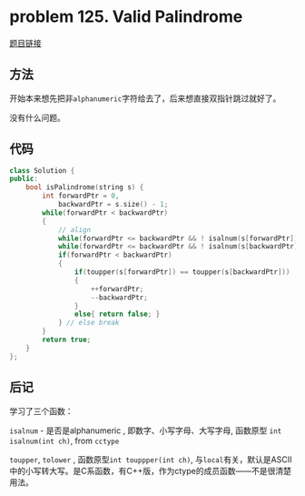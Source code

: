 # problem 125. Valid Palindrome

[题目链接](https://leetcode.com/problems/valid-palindrome/)

## 方法

开始本来想先把非`alphanumeric`字符给去了，后来想直接双指针跳过就好了。

没有什么问题。

## 代码

```C++
class Solution {
public:
    bool isPalindrome(string s) {
        int forwardPtr = 0,
            backwardPtr = s.size() - 1;
        while(forwardPtr < backwardPtr)
        {
            // align
            while(forwardPtr <= backwardPtr && ! isalnum(s[forwardPtr])){ ++forwardPtr; }
            while(forwardPtr <= backwardPtr && ! isalnum(s[backwardPtr])){ --backwardPtr; }
            if(forwardPtr < backwardPtr)
            {
                if(toupper(s[forwardPtr]) == toupper(s[backwardPtr]))
                {
                    ++forwardPtr;
                    --backwardPtr;
                }
                else{ return false; }
            } // else break
        }
        return true;
    }
};
```

## 后记

学习了三个函数：

`isalnum` - 是否是alphanumeric , 即数字、小写字母、大写字母, 函数原型 `int isalnum(int ch)`, from `cctype`

`toupper`, `tolower` , 函数原型`int touppper(int ch)`, 与`local`有关，默认是ASCII中的小写转大写。是C系函数，有C++版，作为ctype的成员函数——不是很清楚用法。